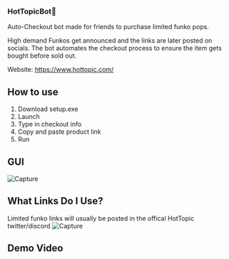 ### HotTopicBot👣

Auto-Checkout bot made for friends to purchase limited funko pops.

High demand Funkos get announced and the links are later posted on socials. The bot automates the checkout process to ensure the item gets bought before sold out.

Website: https://www.hottopic.com/

## How to use
1. Download setup.exe
2. Launch
3. Type in checkout info
4. Copy and paste product link
5. Run

## GUI
![Capture](https://user-images.githubusercontent.com/22161308/171799421-54a57d60-8fa7-47a0-9d82-12751be21d64.PNG)

## What Links Do I Use?
Limited funko links will usually be posted in the offical HotTopic twitter/discord
![Capture](https://user-images.githubusercontent.com/22161308/171800525-978d5ece-4e4b-4374-b7f6-ad1423b9183d.PNG)

## Demo Video







